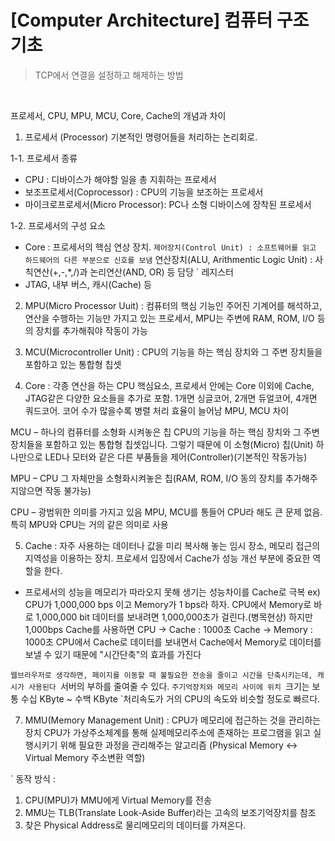 # [Computer Architecture] 컴퓨터 구조 기초

> TCP에서 연결을 설정하고 해제하는 방법

<br>

프로세서, CPU, MPU, MCU, Core, Cache의 개념과 차이

1. 프로세서 (Processor)
   기본적인 명령어들을 처리하는 논리회로.

1-1. 프로세서 종류

- CPU : 디바이스가 해야할 일을 총 지휘하는 프로세서
- 보조프로세서(Coprocessor) : CPU의 기능을 보조하는 프로세서
- 마이크로프로세서(Micro Processor): PC나 소형 디바이스에 장착된 프로세서

1-2. 프로세서의 구성 요소

- Core : 프로세서의 핵심 연상 장치.
  `제어장치(Control Unit) : 소프트웨어를 읽고 하드웨어의 다른 부분으로 신호를 보냄` 연산장치(ALU, Arithmentic Logic Unit) : 사칙연산(+,-,\*,/)과 논리연산(AND, OR) 등 담당
  ` 레지스터
- JTAG, 내부 버스, 캐시(Cache) 등

2. MPU(Micro Processor Uuit) : 컴퓨터의 핵심 기능인 주어진 기계어를 해석하고, 연산을 수행하는 기능만 가지고 있는 프로세서, MPU는 주변에 RAM, ROM, I/O 등의 장치를 추가해줘야 작동이 가능

3. MCU(Microcontroller Unit) : CPU의 기능을 하는 핵심 장치와 그 주변 장치들을 포함하고 있는 통합형 칩셋

4. Core : 각종 연산을 하는 CPU 핵심요소, 프로세서 안에는 Core 이외에 Cache, JTAG같은 다양한 요소들을 추가로 포함.
   1개면 싱글코어, 2개면 듀얼코어, 4개면 쿼드코어.
   코어 수가 많을수록 병렬 처리 효율이 늘어남
   MPU, MCU 차이

MCU – 하나의 컴퓨터를 소형화 시켜놓은 칩
CPU의 기능을 하는 핵심 장치와 그 주변 장치들을 포함하고 있는 통합형 칩셋입니다. 그렇기 때문에 이 소형(Micro) 칩(Unit) 하나만으로 LED나 모터와 같은 다른 부품들을 제어(Controller)(기본적인 작동가능)

MPU – CPU 그 자체만을 소형화시켜놓은 칩(RAM, ROM, I/O 동의 장치를 추가해주지않으면 작동 불가능)

CPU – 광범위한 의미를 가지고 있음
MPU, MCU를 통들어 CPU라 해도 큰 문제 없음. 특히 MPU와 CPU는 거의 같은 의미로 사용

5. Cache : 자주 사용하는 데이터나 값을 미리 복사해 놓는 임시 장소, 메모리 접근의 지역성을 이용하는 장치. 프로세서 입장에서 Cache가 성능 개선 부분에 중요한 역할을 한다.

- 프로세서의 성능을 메모리가 따라오지 못해 생기는 성능차이를 Cache로 극복
  ex) CPU가 1,000,000 bps 이고 Memory가 1 bps라 하자.
  CPU에서 Memory로 바로 1,000,000 bit 데이터를 보내려면 1,000,000초가 걸린다.(병목현상)
  하지만 1,000bps Cache를 사용하면
  CPU -> Cache : 1000초
  Cache -> Memory : 1000초
  CPU에서 Cache로 데이터를 보내면서 Cache에서 Memory로 데이터를 보낼 수 있기 때문에 "시간단축"의 효과를 가진다

`웹브라우저로 생각하면, 페이지를 이동할 때 불필요한 전송을 줄이고 시간을 단축시키는데, 캐시가 사용된다 `서버의 부하를 줄여줄 수 있다.
`주기억장치와 메모리 사이에 위치 `크기는 보통 수십 KByte ~ 수백 KByte
`처리속도가 거의 CPU의 속도와 비슷할 정도로 빠르다.

7. MMU(Memory Management Unit) : CPU가 메모리에 접근하는 것을 관리하는 장치
   CPU가 가상주소체계를 통해 실제메모리주소에 존재하는 프로그램을 읽고 실행시키기 위해 필요한 과정을 관리해주는 알고리즘 (Physical Memory <-> Virtual Memory 주소변환 역할)

` 동작 방식 :

1. CPU(MPU)가 MMU에게 Virtual Memory를 전송
2. MMU는 TLB(Translate Look-Aside Buffer)라는 고속의 보조기억장치를 참조
3. 찾은 Physical Address로 물리메모리의 데이터를 가져온다.
